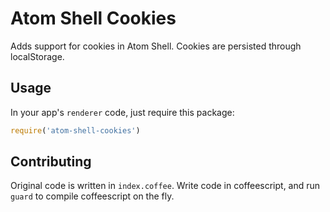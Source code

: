 # Atom Shell Cookies

Adds support for cookies in Atom Shell. Cookies are persisted through localStorage.

## Usage

In your app's `renderer` code, just require this package:

```js
require('atom-shell-cookies')
```

## Contributing

Original code is written in `index.coffee`. Write code in coffeescript, and run `guard` to compile coffeescript on the fly.
